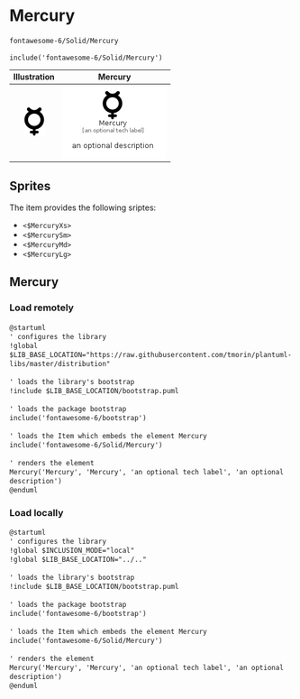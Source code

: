 # Mercury


```text
fontawesome-6/Solid/Mercury
```

```text
include('fontawesome-6/Solid/Mercury')
```



| Illustration | Mercury |
| :---: | :---: |
| ![illustration for Illustration](../../fontawesome-6/Solid/Mercury.png) | ![illustration for Mercury](../../fontawesome-6/Solid/Mercury.Local.png) |



## Sprites
The item provides the following sriptes:

- `<$MercuryXs>`
- `<$MercurySm>`
- `<$MercuryMd>`
- `<$MercuryLg>`





## Mercury

### Load remotely
```plantuml
@startuml
' configures the library
!global $LIB_BASE_LOCATION="https://raw.githubusercontent.com/tmorin/plantuml-libs/master/distribution"

' loads the library's bootstrap
!include $LIB_BASE_LOCATION/bootstrap.puml

' loads the package bootstrap
include('fontawesome-6/bootstrap')

' loads the Item which embeds the element Mercury
include('fontawesome-6/Solid/Mercury')

' renders the element
Mercury('Mercury', 'Mercury', 'an optional tech label', 'an optional description')
@enduml
```

### Load locally
```plantuml
@startuml
' configures the library
!global $INCLUSION_MODE="local"
!global $LIB_BASE_LOCATION="../.."

' loads the library's bootstrap
!include $LIB_BASE_LOCATION/bootstrap.puml

' loads the package bootstrap
include('fontawesome-6/bootstrap')

' loads the Item which embeds the element Mercury
include('fontawesome-6/Solid/Mercury')

' renders the element
Mercury('Mercury', 'Mercury', 'an optional tech label', 'an optional description')
@enduml
```

